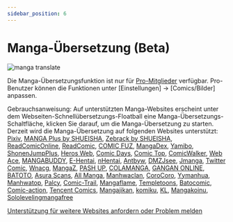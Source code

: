 ```yaml
---
sidebar_position: 6
---
```


# Manga-Übersetzung (Beta)

![manga translate](https://s.immersivetranslate.com/static/extension/images/popup-manga-guide.png)

Die Manga-Übersetzungsfunktion ist nur für [Pro-Mitglieder](https://immersivetranslate.com/auth/pricing/?utm_source=officialSite&utm_medium=usageDoc&utm_campaign=usageDocManga) verfügbar. Pro-Benutzer können die Funktionen unter [Einstellungen] -> [Comics/Bilder] anpassen.

Gebrauchsanweisung: Auf unterstützten Manga-Websites erscheint unter dem Webseiten-Schnellübersetzungs-Floatball eine Manga-Übersetzungs-Schaltfläche, klicken Sie darauf, um die Manga-Übersetzung zu starten. Derzeit wird die Manga-Übersetzung auf folgenden Websites unterstützt: [Pixiv](https://www.pixiv.net/manga), [MANGA Plus by SHUEISHA](https://mangaplus.shueisha.co.jp), [Zebrack by SHUEISHA](https://zebrack-comic.shueisha.co.jp/), [ReadComicOnline](https://readcomiconline.li), [ReadComic](https://readcomic.me), [COMIC FUZ](https://comic-fuz.com/), [MangaDex](https://mangadex.org/), [Yamibo](https://www.yamibo.com/site/manga), [ShonenJumpPlus](https://shonenjumpplus.com), [Heros Web](https://viewer.heros-web.com/), [Comic Days](https://comic-days.com/), [Comic Top](https://comic-top.com), [ComicWalker](https://comic-walker.com/), [Web Ace](https://web-ace.jp/), [MANGABUDDY](https://mangabuddy.com/), [E-Hentai](https://e-hentai.org/), [nHentai](https://nhentai.net), [Antbyw](https://www.antbyw.com), [DMZJsee](https://www.idmzj.com), [Jmanga](https://jmanga.org), [Twitter Comic](https://twicomi.com/manga*), [Wnacg](https://wnacg.com), [MangaZ](https://vw.mangaz.com), [PASH UP](https://pash-up.jp), [COLAMANGA](https://www.colamanga.com), [GANGAN ONLINE](https://www.ganganonline.com), [BATOTO](https://battwo.com), [Asura Scans](https://asuracomic.net), [All Manga](https://allmanga.to), [Manhwaclan](https://manhwaclan.com), [CoroCoro](https://www.corocoro.jp), [Yymanhua](https://yymanhua.com), [Manhwatop](https://manhwatop.com), [Palcy](https://palcy.jp/), [Comic-Trail](https://comic-trail.com/), [Mangaflame](https://mangaflame.org/), [Templetoons](https://templetoons.com/), [Batocomic](https://batocomic.net/), [Comic-action](https://comic-action.com/), [Tencent Comics](https://m.ac.qq.com/), [Mangajikan](https://www.mangajikan.com/), [komiku](https://Komiku.com/), [KL](https://klz9.com), [Mangakoinu](https://www.mangakoinu.com/), [Sololevelingmangafree](https://www.sololevelingmangafree.com/)

[Unterstützung für weitere Websites anfordern oder Problem melden](https://github.com/immersive-translate/immersive-translate/issues/1809)

